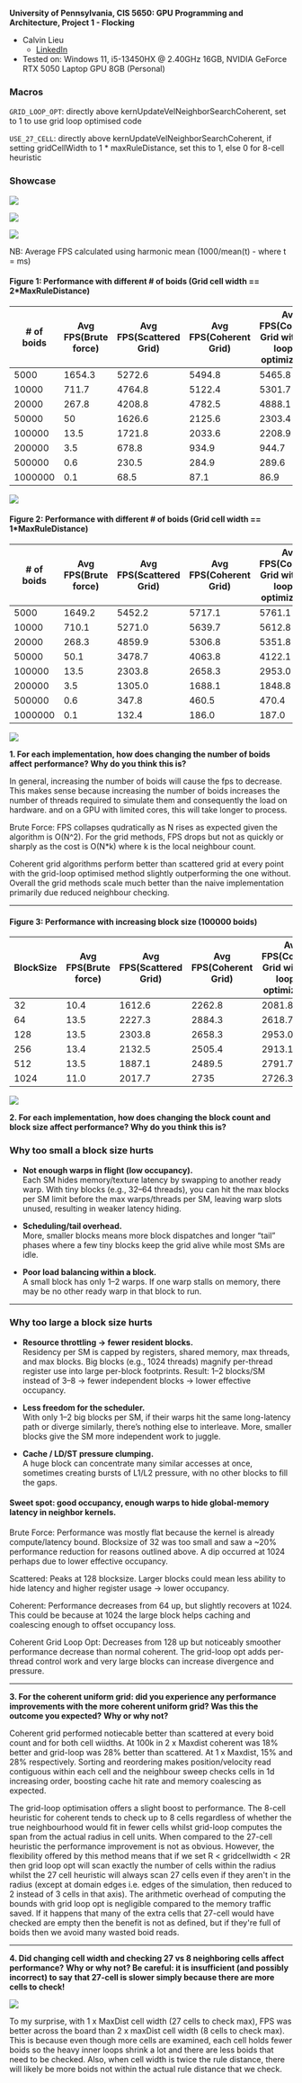 **University of Pennsylvania, CIS 5650: GPU Programming and Architecture,
Project 1 - Flocking**

* Calvin Lieu
  * [LinkedIn](www.linkedin.com/in/calvin-lieu-91912927b)
* Tested on: Windows 11, i5-13450HX @ 2.40GHz 16GB, NVIDIA GeForce RTX 5050 Laptop GPU 8GB (Personal)

### Macros

`GRID_LOOP_OPT`: directly above kernUpdateVelNeighborSearchCoherent, set to 1 to use grid loop optimised code

`USE_27_CELL`: directly above kernUpdateVelNeighborSearchCoherent, if setting gridCellWidth to 1 * maxRuleDistance, set this to 1, else 0 for 8-cell heuristic

### Showcase

![](images/boids-opt-20000.gif)

![](images/boids-opt-10000.gif)

![](images/boids-opt-100000.gif)


NB: Average FPS calculated using harmonic mean (1000/mean(t) - where t = ms)
#### Figure 1: Performance with different # of boids (Grid cell width == 2*MaxRuleDistance)

| # of boids | Avg FPS(Brute force) | Avg FPS(Scattered Grid) | Avg FPS(Coherent Grid) | Avg FPS(Coherent Grid with grid looping optimization) |
| ---------- | -------------------- | ----------------------- | ---------------------- | ----------------------------------------------------- |
| 5000       | 1654.3               | 5272.6                  | 5494.8                 | 5465.8                                                |
| 10000      | 711.7                | 4764.8                  | 5122.4                 | 5301.7                                                |
| 20000      | 267.8                | 4208.8                  | 4782.5                 | 4888.1                                                |
| 50000      | 50                   | 1626.6                  | 2125.6                 | 2303.4                                                |
| 100000     | 13.5                 | 1721.8                  | 2033.6                 | 2208.9                                                |
| 200000     | 3.5                  | 678.8                   | 934.9                  | 944.7                                                 |
| 500000     | 0.6                  | 230.5                   | 284.9                  | 289.6                                                 |
| 1000000    | 0.1                  | 68.5                    | 87.1                   | 86.9                                                  |

![](images/performance-boids-2.png)

#### Figure 2: Performance with different # of boids (Grid cell width == 1*MaxRuleDistance)

| # of boids | Avg FPS(Brute force) | Avg FPS(Scattered Grid) | Avg FPS(Coherent Grid) | Avg FPS(Coherent Grid with grid looping optimization) |
| ---------- | -------------------- | ----------------------- | ---------------------- | ----------------------------------------------------- |
| 5000       | 1649.2               | 5452.2                  | 5717.1                 | 5761.1                                                |
| 10000      | 710.1                | 5271.0                  | 5639.7                 | 5612.8                                                |
| 20000      | 268.3                | 4859.9                  | 5306.8                 | 5351.8                                                |
| 50000      | 50.1                 | 3478.7                  | 4063.8                 | 4122.1                                                |
| 100000     | 13.5                 | 2303.8                  | 2658.3                 | 2953.0                                                |
| 200000     | 3.5                  | 1305.0                  | 1688.1                 | 1848.8                                                |
| 500000     | 0.6                  | 347.8                   | 460.5                  | 470.4                                                 |
| 1000000    | 0.1                  | 132.4                   | 186.0                  | 187.0                                                 |

![](images/performance-boids-1.png)

**1. For each implementation, how does changing the number of boids affect** **performance? Why do you think this is?**

In general, increasing the number of boids will cause the fps to decrease. This makes sense because increasing the number of boids increases the number of threads required to simulate them and consequently the load on hardware. and on a GPU with limited cores, this will take longer to process. 

Brute Force: FPS collapses qudratically as N rises as expected given the algorithm is O(N^2).
For the grid methods, FPS drops but not as quickly or sharply as the cost is O(N*k) where k is the local neighbour count.

Coherent grid algorithms perform better than scattered grid at every point with the grid-loop optimised method slightly outperforming the one without.
Overall the grid methods scale much better than the naive implementation primarily due reduced neighbour checking.

---

#### Figure 3: Performance with increasing block size (100000 boids)

| BlockSize  | Avg FPS(Brute force) | Avg FPS(Scattered Grid) | Avg FPS(Coherent Grid) | Avg FPS(Coherent Grid with grid looping optimization) |
| ---------- | -------------------- | ----------------------- | ---------------------- | ----------------------------------------------------- |
| 32         | 10.4                 | 1612.6                  | 2262.8                 | 2081.8                                                |
| 64         | 13.5                 | 2227.3                  | 2884.3                 | 2618.7                                                |
| 128        | 13.5                 | 2303.8                  | 2658.3                 | 2953.0                                                |
| 256        | 13.4                 | 2132.5                  | 2505.4                 | 2913.1                                                |
| 512        | 13.5                 | 1887.1                  | 2489.5                 | 2791.7                                                |
| 1024       | 11.0                 | 2017.7                  | 2735                   | 2726.3                                                |

![](images/performance-blocksize.png)

**2. For each implementation, how does changing the block count and block size affect performance? Why do you think this is?**

### Why **too small** a block size hurts

- **Not enough warps in flight (low occupancy).**  
  Each SM hides memory/texture latency by swapping to another ready warp. With tiny blocks (e.g., 32–64 threads), you can hit the max blocks per SM limit before the max warps/threads per SM, leaving warp slots unused, resulting in weaker latency hiding.

- **Scheduling/tail overhead.**  
  More, smaller blocks means more block dispatches and longer “tail” phases where a few tiny blocks keep the grid alive while most SMs are idle.

- **Poor load balancing within a block.**  
  A small block has only 1–2 warps. If one warp stalls on memory, there may be no other ready warp in that block to run.

---

### Why **too large** a block size hurts

- **Resource throttling → fewer resident blocks.**  
  Residency per SM is capped by registers, shared memory, max threads, and max blocks. Big blocks (e.g., 1024 threads) magnify per-thread register use into large per-block footprints. Result: 1–2 blocks/SM instead of 3–8 -> fewer independent blocks -> lower effective occupancy.

- **Less freedom for the scheduler.**  
  With only 1–2 big blocks per SM, if their warps hit the same long-latency path or diverge similarly, there’s nothing else to interleave. More, smaller blocks give the SM more independent work to juggle.

- **Cache / LD/ST pressure clumping.**  
  A huge block can concentrate many similar accesses at once, sometimes creating bursts of L1/L2 pressure, with no other blocks to fill the gaps.

#### Sweet spot: good occupancy, enough warps to hide global-memory latency in neighbor kernels.

Brute Force: Performance was mostly flat because the kernel is already compute/latency bound. Blocksize of 32 was too small and saw a ~20% performance reduction for reasons outlined above. A dip occurred at 1024 perhaps due to lower effective occupancy.

Scattered: Peaks at 128 blocksize. Larger blocks could mean less ability to hide latency and higher register usage -> lower occupancy.

Coherent: Performance decreases from 64 up, but slightly recovers at 1024. This could be because at 1024 the large block helps caching and coalescing enough to offset occupancy loss.

Coherent Grid Loop Opt: Decreases from 128 up but noticeably smoother performance decrease than normal coherent. The grid-loop opt adds per-thread control work and very large blocks can increase divergence and pressure.

---

**3. For the coherent uniform grid: did you experience any performance improvements with the more coherent uniform grid? Was this the outcome you expected?**
**Why or why not?**

Coherent grid performed notiecable better than scattered at every boid count and for both cell wiidths. At 100k in 2 x Maxdist coherent was 18% better and grid-loop was 28% better than scattered. At 1 x Maxdist, 15% and 28% respectively. Sorting and reordering makes position/velocity read contiguous within each cell and the neighbour sweep checks cells in 1d increasing order, boosting cache hit rate and memory coalescing as expected.

The grid-loop optimisation offers a slight boost to performance. The 8-cell heuristic for coherent tends to check up to 8 cells regardless of whether the true neighbourhood would fit in fewer cells whilst grid-loop computes the span from the actual radius in cell units. When compared to the 27-cell heuristic the performance improvement is not as obvious. However, the flexibility offered by this method means that if we set R < gridcellwidth < 2R then grid loop opt will scan exactly the number of cells within the radius whilst the 27 cell heuristic will always scan 27 cells even if they aren't in the radius (except at domain edges i.e. edges of the simulation, then reduced to 2 instead of 3 cells in that axis). The arithmetic overhead of computing the bounds with grid loop opt is negligible compared to the memory traffic saved. If it happens that many of the extra cells that 27-cell would have checked are empty then the benefit is not as defined, but if they're full of boids then we avoid many wasted boid reads.

---

**4. Did changing cell width and checking 27 vs 8 neighboring cells affect performance?**
**Why or why not? Be careful: it is insufficient (and possibly incorrect) to say**
**that 27-cell is slower simply because there are more cells to check!**

![](images/performance-1v2.png)

To my surprise, with 1 x MaxDist cell width (27 cells to check max), FPS was better across the board than 2 x maxDist cell width (8 cells to check max). This is because even though more cells are examined, each cell holds fewer boids so the heavy inner loops shrink a lot and there are less boids that need to be checked. Also, when cell width is twice the rule distance, there will likely be more boids not within the actual rule distance that we check.
